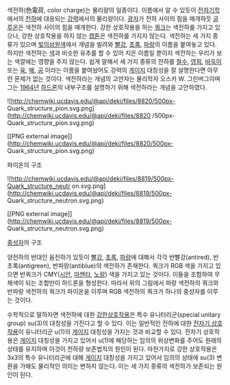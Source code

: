 색전하(色電荷, color charge)는 물리량의 일종이다. 이름에서 알 수 있듯이
[전자기학](%EC%A0%84%EC%9E%90%EA%B8%B0%ED%95%99.md)에서의
[전하](%EC%A0%84%ED%95%98.md)에 대응되는 [강력](%EA%B0%95%EB%A0%A5.md)에서의 물리량이다.
[광자](%EA%B4%91%EC%9E%90.md)가 전하 사이의 힘을 매개하듯
[글루온](%EA%B8%80%EB%A3%A8%EC%98%A8.md)은 색전하 사이의 힘을 매개한다. 강한 상호작용을 하는
[쿼크](%EC%BF%BC%ED%81%AC.md)는 색전하를 가지고 있으나, 강한 상호작용을 하지 않는
[렙톤](%EB%A0%99%ED%86%A4.md)은 색전하를 가지지 않는다. 색전하는 세 가지 종류가 있으며 [빛의삼원색](RGB.md)에서 개념을 빌려와 [빨강](%EB%B9%A8%EA%B0%95.md),
[초록](%EC%B4%88%EB%A1%9D.md), [파랑](%ED%8C%8C%EB%9E%91.md)의 이름을 붙여놓고 있다.
하지만 색전하는 [색](%EC%83%89.md)과 비슷한 유추를 할 수 있어 지은 이름일 뿐이지 색전하는 우리가 보는 색깔에는 영향을
주지 않는다. 쉽게 말해서 세 가지 종류의 전하를 [철수](%EC%B2%A0%EC%88%98.md),
[영희](%EC%98%81%ED%9D%AC.md), [바둑이](%EB%B0%94%EB%91%91%EC%9D%B4.md) 또는
[육](%EC%9C%A1.md), [해](%ED%95%B4.md), [공](%EA%B3%B5.md) 이라는 이름을 붙여놨어도
강력의 [게이지](%EA%B2%8C%EC%9D%B4%EC%A7%80.md) 대칭성을 잘 설명한다면 아무런 문제가 없는 것이다.
색전하라는 개념의 고안자는 물리학자 오스카 W. 그린버그이며 그는 [1964년](1964%EB%85%84.md)
[하드론](%ED%95%98%EB%93%9C%EB%A1%A0.md)의 내부구조를 설명하기 위해 색전하라는 개념을 고안하였다.  

![http://chemwiki.ucdavis.edu/@api/deki/files/8820/500px-
Quark_structure_pion.svg.png](http://chemwiki.ucdavis.edu/@api/deki/files/8820
/500px-Quark_structure_pion.svg.png)

[[PNG external image]](http://chemwiki.ucdavis.edu/@api/deki/files/8820/500px-
Quark_structure_pion.svg.png)

파이온의 구조

![http://chemwiki.ucdavis.edu/@api/deki/files/8819/500px-Quark_structure_neutr
on.svg.png](http://chemwiki.ucdavis.edu/@api/deki/files/8819/500px-
Quark_structure_neutron.svg.png)

[[PNG external image]](http://chemwiki.ucdavis.edu/@api/deki/files/8819/500px-
Quark_structure_neutron.svg.png)

[중성자](%EC%A4%91%EC%84%B1%EC%9E%90.md)의 구조

양전하의 반대인 음전하가 있듯이 [빨강](%EB%B9%A8%EA%B0%95.md),
[초록](%EC%B4%88%EB%A1%9D.md), [파랑](%ED%8C%8C%EB%9E%91.md)에 대해서 각각
반빨강(antired), 반초록(antigreen), 반파랑(antiblue)의 색전하가 존재한다. 쿼크가 RGB 색을 가지고 있으면
반쿼크가 CMY([시안](%EC%8B%9C%EC%95%88.md),
[마젠타](%EB%A7%88%EC%A0%A0%ED%83%80.md), [노랑](%EB%85%B8%EB%9E%91.md)) 색을
가지고 있는 것이다. 이들을 조합하여 무채색이 되는 조합만이 하드론을 형성한다. 따라서 위의 그림에서 파랑 색전하의 쿼크와 반파랑 색전하의
쿼크가 파이온을 이루며 RGB 색전하의 쿼크가 하나의 중성자를 이루는 것이다.

수학적으로 말하자면 색전하에 대한 [강한상호작용](%EA%B0%95%ED%95%9C%20%EC%83%81%ED%98%B8%EC%9E%91%EC%9A%A9.md)은 특수
유니터리군(special unitary group) su(3)의 대칭성을 가진다고 할 수 있다. 이는 일반적인 전하에 대한 [전자기 상호작용](%EC%A0%84%EC%9E%90%EA%B8%B0%20%EC%83%81%ED%98%B8%EC%9E%91%EC%9A%A9.md)이
유니터리군 u(1)의 [게이지](%EA%B2%8C%EC%9D%B4%EC%A7%80.md) 대칭성을 가지는 것과 비교할 수 있다. 전자기
상호작용은 [게이지](%EA%B2%8C%EC%9D%B4%EC%A7%80.md) 대칭성을 가지고 있어서 u(1)에 해당하는 임의의
위상변화를 주어도 원래의 상태를 유지하며 이것이 전하량 보존법칙의 원인이 된다. 마찬가지로 강한 상호작용은 3x3의 특수 유니터리군에 대해
[게이지](%EA%B2%8C%EC%9D%B4%EC%A7%80.md) 대칭성을 가지고 있어서 임의의 상태에 su(3) 변환을 가해도
물리적인 의미는 변하지 않는다. 이는 세 가지 종류의 색전하가 보존되는 원인이 된다.

